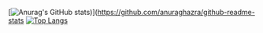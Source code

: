 [![Anurag's GitHub stats](https://github-readme-stats.vercel.app/api?username=JustinWrld&count_private=true&show_icons=true&theme=radical&repo=github-readme-stats))](https://github.com/anuraghazra/github-readme-stats
[![Top Langs](https://github-readme-stats.vercel.app/api/top-langs/?username=JustinWrld&langs_count=8)](https://github.com/anuraghazra/github-readme-stats)
